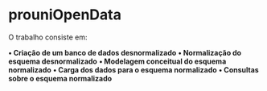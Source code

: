 # prouniOpenData


O trabalho consiste em:

<strong>• Criação de um banco de dados desnormalizado</strong>
<strong>• Normalização do esquema desnormalizado</strong>
<strong>• Modelagem conceitual do esquema normalizado</strong>
<strong>• Carga dos dados para o esquema normalizado</strong>
<strong>• Consultas sobre o esquema normalizado</strong>
